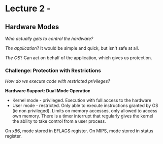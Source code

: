 # Lecture 2 -

## Hardware Modes

*Who actually gets to control the hardware?*

*The application*? It would be simple and quick, but isn't safe at all.

*The OS*? Can act on behalf of the application, which gives us protection.

### Challenge: Protection with Restrictions

*How do we execute code with restricted privileges?*

**Hardware Support: Dual Mode Operation**

-  Kernel mode - privileged. Execution with full access to the hardware
-  User mode - restricted. Only able to execute instructions granted by OS (ie non privileged). Limits on memory accesses, only allowed to access own memory. There is a timer interrupt that regularly gives the kernel the ability to take control from a user process.

On x86, mode stored in EFLAGS register. On MIPS, mode stored in status register.
